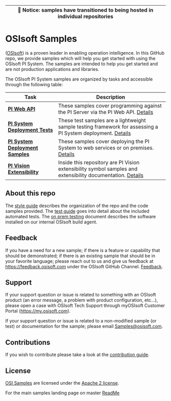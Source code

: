 | :loudspeaker: **Notice**: samples have transitioned to being hosted in individual repositories |
| -----------------------------------------------------------------------------------------------|

# OSIsoft Samples

([OSIsoft](https://www.osisoft.com/)) is a proven leader in enabling operation intelligence. In this GitHub repo, we provide samples which will help you get started with using the OSIsoft PI System. The samples are intended to help you get started and are not production applications and libraries.

The OSIsoft PI System samples are organized by tasks and accessible through the following table:

| Task                                                                                                                       | Description                                                                                                                                                                                             |
| -------------------------------------------------------------------------------------------------------------------------- | ------------------------------------------------------------------------------------------------------------------------------------------------------------------------------------------------------- |
| **<a href="docs/PI-Web-API-Docs/">PI Web API</a>**                                                                         | These samples cover programming against the PI Server via the PI Web API. <a href="docs/PI-Web-API-Docs/">Details</a>                                                                                   |
| **<a href="https://github.com/osisoft/sample-pi_core-pi_core_deployment_tests-powershell">PI System Deployment Tests</a>** | These test samples are a lightweight sample testing framework for assessing a PI System deployment. <a href="https://github.com/osisoft/sample-pi_core-pi_core_deployment_tests-powershell">Details</a> |
| **<a href="docs/docs/PI-Core-Deployment-Docs/">PI System Deployment Samples</a>**                                          | These samples cover deploying the PI System to web services or on premises. <a href="docs/docs/PI-Core-Deployment-Docs/">Details</a>                                                                    |
| **<a href="docs/PI-Vision-Extensibility-Docs/">PI Vision Extensibility</a>**                                               | Inside this repository are PI Vision extensibility symbol samples and extensibility documentation. <a href="docs/PI-Vision-Extensibility-Docs/">Details</a>                                             |

## About this repo

The [style guide](https://github.com/osisoft/.github/blob/main/STYLE_GUIDE.md) describes the organization of the repo and the code samples provided. The [test guide](https://github.com/osisoft/.github/blob/main/TEST_GUIDE.md) goes into detail about the included automated tests. The [on prem testing](https://github.com/osisoft/.github/blob/main/ON_PREM_TESTING.md) document describes the software installed on our internal OSIsoft build agent.

## Feedback

If you have a need for a new sample; if there is a feature or capability that should be demonstrated; if there is an existing sample that should be in your favorite language; please reach out to us and give us feedback at https://feedback.osisoft.com under the OSIsoft GitHub Channel. [Feedback](https://feedback.osisoft.com/forums/922279-osisoft-github).

## Support

If your support question or issue is related to something with an OSIsoft product (an error message, a problem with product configuration, etc...), please open a case with OSIsoft Tech Support through myOSIsoft Customer Portal (https://my.osisoft.com).

If your support question or issue is related to a non-modified sample (or test) or documentation for the sample; please email Samples@osisoft.com.

## Contributions

If you wish to contribute please take a look at the [contribution guide](https://github.com/osisoft/.github/blob/main/CONTRIBUTING.md).

## License

[OSI Samples](https://github.com/osisoft/OSI-Samples) are licensed under the [Apache 2 license](LICENSE).

For the main samples landing page on master [ReadMe](https://github.com/osisoft/OSI-Samples)

